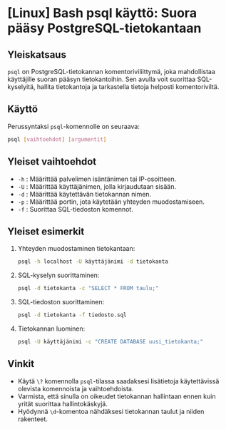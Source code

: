 # [Linux] Bash psql käyttö: Suora pääsy PostgreSQL-tietokantaan

## Yleiskatsaus
`psql` on PostgreSQL-tietokannan komentoriviliittymä, joka mahdollistaa käyttäjille suoran pääsyn tietokantoihin. Sen avulla voit suorittaa SQL-kyselyitä, hallita tietokantoja ja tarkastella tietoja helposti komentoriviltä.

## Käyttö
Perussyntaksi `psql`-komennolle on seuraava:

```bash
psql [vaihtoehdot] [argumentit]
```

## Yleiset vaihtoehdot
- `-h` : Määrittää palvelimen isäntänimen tai IP-osoitteen.
- `-U` : Määrittää käyttäjänimen, jolla kirjaudutaan sisään.
- `-d` : Määrittää käytettävän tietokannan nimen.
- `-p` : Määrittää portin, jota käytetään yhteyden muodostamiseen.
- `-f` : Suorittaa SQL-tiedoston komennot.

## Yleiset esimerkit
1. Yhteyden muodostaminen tietokantaan:
   ```bash
   psql -h localhost -U käyttäjänimi -d tietokanta
   ```

2. SQL-kyselyn suorittaminen:
   ```bash
   psql -d tietokanta -c "SELECT * FROM taulu;"
   ```

3. SQL-tiedoston suorittaminen:
   ```bash
   psql -d tietokanta -f tiedosto.sql
   ```

4. Tietokannan luominen:
   ```bash
   psql -U käyttäjänimi -c "CREATE DATABASE uusi_tietokanta;"
   ```

## Vinkit
- Käytä `\?` komennolla `psql`-tilassa saadaksesi lisätietoja käytettävissä olevista komennoista ja vaihtoehdoista.
- Varmista, että sinulla on oikeudet tietokannan hallintaan ennen kuin yrität suorittaa hallintokäskyjä.
- Hyödynnä `\d`-komentoa nähdäksesi tietokannan taulut ja niiden rakenteet.